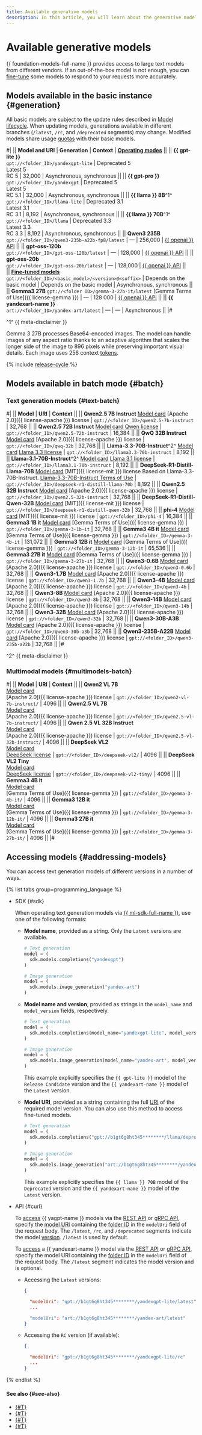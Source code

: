 ```yaml
---
title: Available generative models
description: In this article, you will learn about the generative models available in {{ foundation-models-name }}.
---
```


# Available generative models

{{ foundation-models-full-name }} provides access to large text models from different vendors. If an out-of-the-box model is not enough, you can [fine-tune](../tuning/index.md) some models to respond to your requests more accurately.

## Models available in the basic instance {#generation}

All basic models are subject to the update rules described in [Model lifecycle](#model-lifecycle). When updating models, generations available in different branches (`/latest`, `/rc`, and `/deprecated` segments) may change. Modified models share usage [quotas](../limits.md#quotas) with their basic models.

#|
|| **Model and URI** | **Generation** | **Context** | **[Operating modes](../index.md#working-mode)** ||
|| **{{ gpt-lite }}** </br>`gpt://<folder_ID>/yandexgpt-lite`	| Deprecated 5</br>Latest 5</br>RC 5 | 32,000 | Asynchronous, synchronous ||
|| **{{ gpt-pro }}** </br>`gpt://<folder_ID>/yandexgpt` | Deprecated 5</br>Latest 5</br>RC 5.1 | 32,000 | Asynchronous, synchronous ||
|| **{{ llama }} 8B**^1^ </br>`gpt://<folder_ID>/llama-lite` | Deprecated 3.1</br>Latest 3.1</br>RC 3.1 | 8,192 | Asynchronous, synchronous ||
|| **{{ llama }} 70B**^1^ </br>`gpt://<folder_ID>/llama` | Deprecated 3.3</br>Latest 3.3</br>RC 3.3 | 8,192 | Asynchronous, synchronous ||
|| **Qwen3 235B** </br>`gpt://<folder_ID>/qwen3-235b-a22b-fp8/latest` | — | 256,000 | [{{ openai }} API](../openai-compatibility.md) ||
|| **gpt-oss-120b** </br>`gpt://<folder_ID>/gpt-oss-120b/latest` | — | 128,000 | [{{ openai }} API](../openai-compatibility.md) ||
|| **gpt-oss-20b** </br>`gpt://<folder_ID>/gpt-oss-20b/latest` | — | 128,000 | [{{ openai }} API](../openai-compatibility.md) ||  
|| [**Fine-tuned models**](../tuning/index.md) </br>`gpt://<folder_ID>/<basic_model>/<version>@<suffix>` | Depends on the basic model | Depends on the basic model | Asynchronous, synchronous ||
|| **Gemma3 27B**
`gpt://<folder ID>/gemma-3-27b-it/latest`
[Gemma Terms of Use]({{ license-gemma }}) | — | 128 000 | [{{ openai }} API](../openai-compatibility.md) ||
|| **{{ yandexart-name }}** </br>`art://<folder_ID>/yandex-art/latest` | — | — | Asynchronous ||
|#

^1^ {{ meta-disclaimer }}

Gemma 3 27B processes Base64-encoded images. The model can handle images of any aspect ratio thanks to an adaptive algorithm that scales the longer side of the image to 896 pixels while preserving important visual details. Each image uses 256 context [tokens](./tokens.md).

{% include [release-cycle](../../../_includes/ai-studio/release-cycle.md) %}

## Models available in batch mode {#batch}

### Text generation models {#text-batch}

#|
|| **Model** | **URI** | **Context** ||
|| **Qwen2.5 7B Instruct** 
[Model card](https://huggingface.co/Qwen/Qwen2.5-7B-Instruct)
[Apache 2.0]({{ license-apache }}) license  | `gpt://<folder_ID>/qwen2.5-7b-instruct` | 32,768 ||
|| **Qwen2.5 72B Instruct** 
[Model card](https://huggingface.co/Qwen/Qwen2.5-72B-Instruct)
[Qwen license](https://huggingface.co/Qwen/Qwen2.5-72B-Instruct/blob/main/LICENSE)  | `gpt://<folder_ID>/qwen2.5-72b-instruct` | 16,384 ||
|| **QwQ 32B Instruct** 
[Model card](https://huggingface.co/Qwen/QwQ-32B)
[Apache 2.0]({{ license-apache }}) license | `gpt://<folder_ID>/qwq-32b` | 32,768 ||
|| **Llama-3.3-70B-Instruct**^2^ 
[Model card](https://huggingface.co/meta-llama/Llama-3.3-70B-Instruct)
[Llama 3.3 license](https://huggingface.co/meta-llama/Llama-3.3-70B-Instruct/blob/main/LICENSE) | `gpt://<folder_ID>/llama3.3-70b-instruct` | 8,192 ||
|| **Llama-3.1-70B-Instruct**^2^
[Model card](https://huggingface.co/meta-llama/Llama-3.1-70B-Instruct)
[Llama 3.1 license](https://huggingface.co/meta-llama/Llama-3.1-70B-Instruct/blob/main/LICENSE)  | `gpt://<folder_ID>/llama3.1-70b-instruct` | 8,192 ||
|| **DeepSeek-R1-Distill-Llama-70B** 
[Model card](https://huggingface.co/deepseek-ai/DeepSeek-R1-Distill-Llama-70B)
[MIT]({{ license-mit }}) license
Based on Llama-3.3-70B-Instruct. [Llama-3.3-70B-Instruct Terms of Use](https://huggingface.co/meta-llama/Llama-3.3-70B-Instruct/blob/main/LICENSE) | `gpt://<folder_ID>/deepseek-r1-distill-llama-70b` | 8,192 ||
|| **Qwen2.5 32B Instruct** 
[Model card](https://huggingface.co/Qwen/Qwen2.5-32B-Instruct)
[Apache 2.0]({{ license-apache }}) license | `gpt://<folder_ID>/qwen2.5-32b-instruct` | 32,768 ||
|| **DeepSeek-R1-Distill-Qwen-32B** 
[Model card](https://huggingface.co/deepseek-ai/DeepSeek-R1-Distill-Qwen-32B)
[MIT]({{ license-mit }}) license | `gpt://<folder_ID>/deepseek-r1-distill-qwen-32b` | 32,768 ||
|| **phi-4** 
[Model card](https://huggingface.co/microsoft/phi-4)
[MIT]({{ license-mit }}) license  | `gpt://<folder_ID>/phi-4` | 16,384 ||
|| **Gemma3 1B it**
[Model card](https://huggingface.co/google/gemma-3-1b-it)
[Gemma Terms of Use]({{ license-gemma }}) | `gpt://<folder_ID>/gemma-3-1b-it` | 32,768 ||
|| **Gemma3 4B it**
[Model card](https://huggingface.co/google/gemma-3-4b-it)
[Gemma Terms of Use]({{ license-gemma }}) | `gpt://<folder_ID>/gemma-3-4b-it` | 131,072 ||
|| **Gemma3 12B it**
[Model card](https://huggingface.co/google/gemma-3-4b-it)
[Gemma Terms of Use]({{ license-gemma }}) | `gpt://<folder_ID>/gemma-3-12b-it` | 65,536 ||
|| **Gemma3 27B it**
[Model card](https://huggingface.co/google/gemma-3-4b-it)
[Gemma Terms of Use]({{ license-gemma }}) | `gpt://<folder_ID>/gemma-3-27b-it` | 32,768 ||
|| **Qwen3-0.6B** 
[Model card](https://huggingface.co/Qwen/Qwen3-0.6B)
[Apache 2.0]({{ license-apache }}) license | `gpt://<folder_ID>/qwen3-0.6b` | 32,768 ||
|| **Qwen3-1.7B** 
[Model card](https://huggingface.co/Qwen/Qwen3-1.7B)
[Apache 2.0]({{ license-apache }}) license | `gpt://<folder_ID>/qwen3-1.7b` | 32,768 ||
|| **Qwen3-4B** 
[Model card](https://huggingface.co/Qwen/Qwen3-4B)
[Apache 2.0]({{ license-apache }}) license | `gpt://<folder_ID>/qwen3-4b` | 32,768 ||
|| **Qwen3-8B** 
[Model card](https://huggingface.co/Qwen/Qwen3-8B)
[Apache 2.0]({{ license-apache }}) license | `gpt://<folder_ID>/qwen3-8b` | 32,768 ||
|| **Qwen3-14B** 
[Model card](https://huggingface.co/Qwen/Qwen3-14B)
[Apache 2.0]({{ license-apache }}) license | `gpt://<folder_ID>/qwen3-14b` | 32,768 ||
|| **Qwen3-32B** 
[Model card](https://huggingface.co/Qwen/Qwen3-32B)
[Apache 2.0]({{ license-apache }}) license | `gpt://<folder_ID>/qwen3-32b` | 32,768 ||
|| **Qwen3-30B-A3B** 
[Model card](https://huggingface.co/Qwen/Qwen3-30B-A3B)
[Apache 2.0]({{ license-apache }}) license | `gpt://<folder_ID>/qwen3-30b-a3b` | 32,768 ||
|| **Qwen3-235B-A22B** 
[Model card](https://huggingface.co/Qwen/Qwen3-235B-A22B)
[Apache 2.0]({{ license-apache }}) license | `gpt://<folder_ID>/qwen3-235b-a22b` | 32,768 ||
|# 

^2^ {{ meta-disclaimer }}

### Multimodal models {#multimodels-batch}

#|
|| **Model** | **URI** | **Context** ||
|| **Qwen2 VL 7B**</br>[Model card](https://huggingface.co/Qwen/Qwen2-VL-7B-Instruct)</br>[Apache 2.0]({{ license-apache }}) license | `gpt://<folder_ID>/qwen2-vl-7b-instruct/` | 4096 ||
|| **Qwen2.5 VL 7B**</br>[Model card](https://huggingface.co/Qwen/Qwen2.5-VL-7B-Instruct)</br>[Apache 2.0]({{ license-apache }}) license  | `gpt://<folder_ID>/qwen2.5-vl-7b-instruct/` | 4096 ||
|| **Qwen 2.5 VL 32B Instruct**</br>[Model card](https://huggingface.co/Qwen/Qwen2.5-VL-32B-Instruct)</br>[Apache 2.0]({{ license-apache }}) license | `gpt://<folder_ID>/qwen2.5-vl-32b-instruct/` | 4096 ||
|| **DeepSeek VL2**</br>[Model card](https://huggingface.co/deepseek-ai/deepseek-vl2)</br>[DeepSeek license](https://github.com/deepseek-ai/DeepSeek-LLM/blob/HEAD/LICENSE-MODEL) | `gpt://<folder_ID>/deepseek-vl2/` | 4096 ||
|| **DeepSeek VL2 Tiny**</br>[Model card](https://huggingface.co/deepseek-ai/deepseek-vl2-tiny)</br>[DeepSeek license](https://github.com/deepseek-ai/DeepSeek-LLM/blob/HEAD/LICENSE-MODEL) | `gpt://<folder_ID>/deepseek-vl2-tiny/` | 4096 ||
|| **Gemma3 4B it**</br>[Model card](https://huggingface.co/google/gemma-3-4b-it)</br>[Gemma Terms of Use]({{ license-gemma }}) | `gpt://<folder_ID>/gemma-3-4b-it/` | 4096 ||
|| **Gemma3 12B it**</br>[Model card](https://huggingface.co/google/gemma-3-12b-it)</br>[Gemma Terms of Use]({{ license-gemma }}) | `gpt://<folder_ID>/gemma-3-12b-it/` | 4096 ||
|| **Gemma3 27B it**</br>[Model card](https://huggingface.co/google/gemma-3-27b-it)</br>[Gemma Terms of Use]({{ license-gemma }}) | `gpt://<folder_ID>/gemma-3-27b-it/` | 4096 ||
|# 

## Accessing models {#addressing-models}

You can access text generation models of different versions in a number of ways.

{% list tabs group=programming_language %}

- SDK {#sdk}

  When operating text generation models via [{{ ml-sdk-full-name }}](../../sdk/index.md), use one of the following formats:

  * **Model name**, provided as a string. Only the `Latest` versions are available.

    ```python
    # Text generation
    model = (
      sdk.models.completions("yandexgpt")
    )

    # Image generation
    model = (
      sdk.models.image_generation("yandex-art")
    )
    ```

  * **Model name and version**, provided as strings in the `model_name` and `model_version` fields, respectively.

    ```python
    # Text generation
    model = (
      sdk.models.completions(model_name="yandexgpt-lite", model_version="rc")
    )

    # Image generation
    model = (
      sdk.models.image_generation(model_name="yandex-art", model_version="latest")
    )
    ```

    This example explicitly specifies the `{{ gpt-lite }}` model of the `Release Candidate` version and the `{{ yandexart-name }}` model of the `Latest` version.

  * **Model URI**, provided as a string containing the full [URI](#generation) of the required model version. You can also use this method to access fine-tuned models.

    ```python
    # Text generation
    model = (
      sdk.models.completions("gpt://b1gt6g8ht345********/llama/deprecated")
    )

    # Image generation
    model = (
      sdk.models.image_generation("art://b1gt6g8ht345********/yandex-art/latest")
    )
    ```

      This example explicitly specifies the `{{ llama }} 70B` model of the `Deprecated` version and the `{{ yandexart-name }}` model of the `Latest` version. 

- API {#curl}

  To [access](../../operations/generation/create-prompt.md) {{ yagpt-name }} models via the [REST API](../../text-generation/api-ref/index.md) or [gRPC API](../../text-generation/api-ref/grpc/index.md), specify the [model URI](#generation) containing the [folder ID](../../../resource-manager/operations/folder/get-id.md) in the `modelUri` field of the request body. The `/latest`, `/rc`, and `/deprecated` segments indicate the model [version](#model-lifecycle). `/latest` is used by default.

  To [access](../../operations/generation/yandexart-request.md) a {{ yandexart-name }} model via the [REST API](../../image-generation/api-ref/index.md) or [gRPC API](../../image-generation/api-ref/grpc/index.md), specify the model URI containing the [folder ID](../../../resource-manager/operations/folder/get-id.md) in the `modelUri` field of the request body. The `/latest` segment indicates the model version and is optional.

  * Accessing the `Latest` versions:

    ```json
    {

      "modelUri": "gpt://b1gt6g8ht345********/yandexgpt-lite/latest"
      ...

      "modelUri": "art://b1gt6g8ht345********/yandex-art/latest"
    }
    ```

  * Accessing the `RC` version (if available):

    ```json
    {

      "modelUri": "gpt://b1gt6g8ht345********/yandexgpt-lite/rc"
      ...
    }
    ```

{% endlist %}


#### See also {#see-also}

* [{#T}](../../operations/generation/create-prompt.md)
* [{#T}](../../operations/generation/async-request.md)
* [{#T}](../../operations/generation/yandexart-request.md)
* [{#T}](../../operations/batch/create.md)